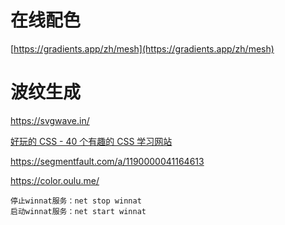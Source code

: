 # 在线配色
[https://gradients.app/zh/mesh](https://gradients.app/zh/mesh)


# 波纹生成
https://svgwave.in/

[好玩的 CSS - 40 个有趣的 CSS 学习网站](https://juejin.cn/post/7375532797383573513)

https://segmentfault.com/a/1190000041164613


https://color.oulu.me/



```
停止winnat服务：net stop winnat
启动winnat服务：net start winnat
```